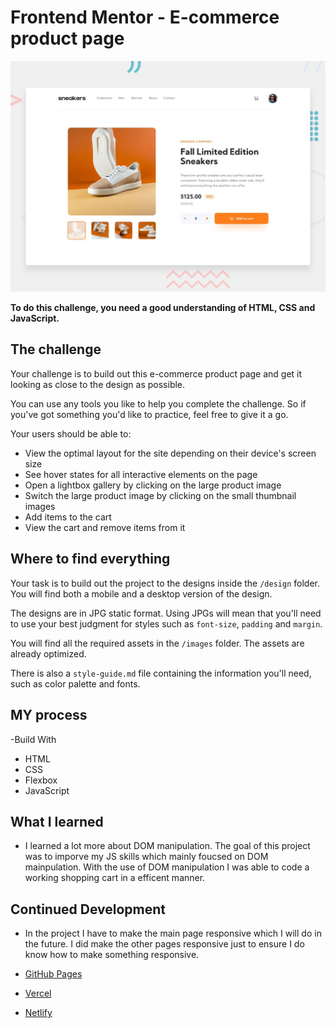 # Frontend Mentor - E-commerce product page

![Design preview for the E-commerce product page coding challenge](./design/desktop-preview.jpg)



**To do this challenge, you need a good understanding of HTML, CSS and JavaScript.**

## The challenge

Your challenge is to build out this e-commerce product page and get it looking as close to the design as possible.

You can use any tools you like to help you complete the challenge. So if you've got something you'd like to practice, feel free to give it a go.

Your users should be able to:

- View the optimal layout for the site depending on their device's screen size
- See hover states for all interactive elements on the page
- Open a lightbox gallery by clicking on the large product image
- Switch the large product image by clicking on the small thumbnail images
- Add items to the cart
- View the cart and remove items from it



## Where to find everything

Your task is to build out the project to the designs inside the `/design` folder. You will find both a mobile and a desktop version of the design.

The designs are in JPG static format. Using JPGs will mean that you'll need to use your best judgment for styles such as `font-size`, `padding` and `margin`.



You will find all the required assets in the `/images` folder. The assets are already optimized.

There is also a `style-guide.md` file containing the information you'll need, such as color palette and fonts.



## MY process
-Build With
  - HTML
  - CSS
  - Flexbox
  - JavaScript

## What I learned
  - I learned a lot more about DOM manipulation. The goal of this project was to imporve my JS skills which mainly foucsed on DOM mainpulation. With the use of DOM manipulation I was able to code a working shopping cart in a efficent manner.

## Continued Development
 - In the project I have to make the main page responsive which I will do in the future. I did make the other pages responsive just to ensure I do know how to make something responsive. 



- [GitHub Pages](https://pages.github.com/)
- [Vercel](https://vercel.com/)
- [Netlify](https://www.netlify.com/)




